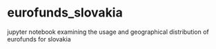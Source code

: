 # eurofunds_slovakia
jupyter notebook examining the usage and geographical distribution of eurofunds for slovakia
